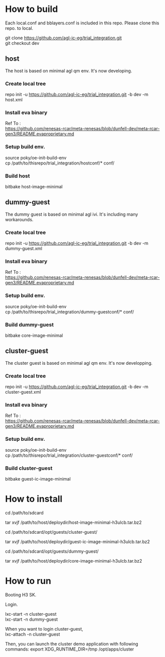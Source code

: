 # How to build

Each local.conf and bblayers.conf is included in this repo.  Please clone this repo. to local.  

git clone https://github.com/agl-ic-eg/trial_integration.git  
git checkout dev  


## host
The host is based on minimal agl qm env.  It's now developing.  

### Create local tree  

repo init -u https://github.com/agl-ic-eg/trial_integration.git -b dev -m host.xml  

### Install eva binary  
Ref To :  
https://github.com/renesas-rcar/meta-renesas/blob/dunfell-dev/meta-rcar-gen3/README.evaproprietary.md  


### Setup build env.  
source poky/oe-init-build-env  
cp /path/to/thisrepo/trial_integration/hostconf/* conf/


### Build host 
bitbake host-image-minimal  


## dummy-guest  
The dummy guest is based on minimal agl ivi.  It's including many workarounds.  

### Create local tree  

repo init -u https://github.com/agl-ic-eg/trial_integration.git -b dev -m dummy-guest.xml  

### Install eva binary  
Ref To :  
https://github.com/renesas-rcar/meta-renesas/blob/dunfell-dev/meta-rcar-gen3/README.evaproprietary.md  


### Setup build env.  
source poky/oe-init-build-env  
cp /path/to/thisrepo/trial_integration/dummy-guestconf/* conf/


### Build dummy-guest  
bitbake core-image-minimal  


## cluster-guest  
The cluster guest is based on minimal agl qm env.  It's now developping.  

### Create local tree  

repo init -u https://github.com/agl-ic-eg/trial_integration.git -b dev -m cluster-guest.xml  

### Install eva binary  
Ref To :  
https://github.com/renesas-rcar/meta-renesas/blob/dunfell-dev/meta-rcar-gen3/README.evaproprietary.md  


### Setup build env.  
source poky/oe-init-build-env  
cp /path/to/thisrepo/trial_integration/cluster-guestconf/* conf/


### Build cluster-guest  
bitbake guest-ic-image-minimal  



# How to install  

cd /path/to/sdcard

tar xvjf /path/to/host/deploydir/host-image-minimal-h3ulcb.tar.bz2  

cd /path/to/sdcard/opt/guests/cluster-guest/  

tar xvjf /path/to/host/deploydir/guest-ic-image-minimal-h3ulcb.tar.bz2  

cd /path/to/sdcard/opt/guests/dummy-guest/ 

tar xvjf /path/to/host/deploydir/core-image-minimal-h3ulcb.tar.bz2  


# How to run  

Booting H3 SK.  

Login.  

lxc-start -n cluster-guest  
lxc-start -n dummy-guest  

When you want to login cluster-guest,  
lxc-attach -n cluster-guest  

Then, you can launch the cluster demo application with following commands:
export XDG_RUNTIME_DIR=/tmp
/opt/apps/cluster


